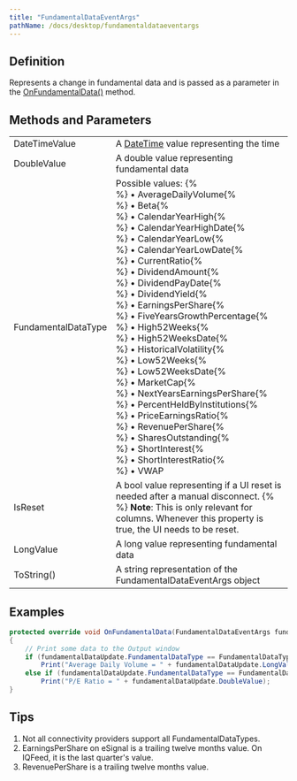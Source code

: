 ```yaml
---
title: "FundamentalDataEventArgs"
pathName: /docs/desktop/fundamentaldataeventargs
---
```


## Definition

Represents a change in fundamental data and is passed as a parameter in the [OnFundamentalData()](/docs/desktop/onfundamentaldata) method.

## Methods and Parameters

|  |  |
| --- | --- |
| DateTimeValue | A [DateTime](http://msdn2.microsoft.com/en-us/library/system.datetime.aspx) value representing the time |
| DoubleValue | A double value representing fundamental data |
| FundamentalDataType | Possible values: {% <br> %} &bull; AverageDailyVolume{% <br> %} &bull; Beta{% <br> %} &bull; CalendarYearHigh{% <br> %} &bull; CalendarYearHighDate{% <br> %} &bull; CalendarYearLow{% <br> %} &bull; CalendarYearLowDate{% <br> %} &bull; CurrentRatio{% <br> %} &bull; DividendAmount{% <br> %} &bull; DividendPayDate{% <br> %} &bull; DividendYield{% <br> %} &bull; EarningsPerShare{% <br> %} &bull; FiveYearsGrowthPercentage{% <br> %} &bull; High52Weeks{% <br> %} &bull; High52WeeksDate{% <br> %} &bull; HistoricalVolatility{% <br> %} &bull; Low52Weeks{% <br> %} &bull; Low52WeeksDate{% <br> %} &bull; MarketCap{% <br> %} &bull; NextYearsEarningsPerShare{% <br> %} &bull; PercentHeldByInstitutions{% <br> %} &bull; PriceEarningsRatio{% <br> %} &bull; RevenuePerShare{% <br> %} &bull; SharesOutstanding{% <br> %} &bull; ShortInterest{% <br> %} &bull; ShortInterestRatio{% <br> %} &bull; VWAP |
| IsReset | A bool value representing if a UI reset is needed after a manual disconnect. {% <br> %} **Note**: This is only relevant for columns. Whenever this property is true, the UI needs to be reset. |
| LongValue | A long value representing fundamental data |
| ToString() | A string representation of the FundamentalDataEventArgs object |

## Examples

```csharp
protected override void OnFundamentalData(FundamentalDataEventArgs fundamentalDataUpdate)
{
    // Print some data to the Output window
    if (fundamentalDataUpdate.FundamentalDataType == FundamentalDataType.AverageDailyVolume)
        Print("Average Daily Volume = " + fundamentalDataUpdate.LongValue);
    else if (fundamentalDataUpdate.FundamentalDataType == FundamentalDataType.PriceEarningsRatio)
        Print("P/E Ratio = " + fundamentalDataUpdate.DoubleValue);
}
```

## Tips

1. Not all connectivity providers support all FundamentalDataTypes.
2. EarningsPerShare on eSignal is a trailing twelve months value. On IQFeed, it is the last quarter's value.
3. RevenuePerShare is a trailing twelve months value.
